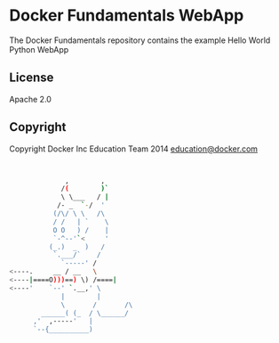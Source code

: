 Docker Fundamentals WebApp
==========================

The Docker Fundamentals repository contains the example Hello World Python WebApp

## License

Apache 2.0

## Copyright

Copyright Docker Inc Education Team 2014 <education@docker.com>
```bash


              ,        ,         
             /(        )`        
             \ \___   / |        
            /- _  `-/  '        
           (/\/ \ \   /\        
           / /   | `    \       
           O O   ) /    |       
           `-^--'`<     '       
          (_.)  _  )   /        
           `.___/`    /         
             `-----' /          
<----.     __ / __   \          
<----|====O)))==) \) /====|      
<----'    `--' `.__,' \         
             |        |         
             \       /       /\
        ______( (_  / \______/ 
      ,'  ,-----'   |          
      `--{__________)          

```
